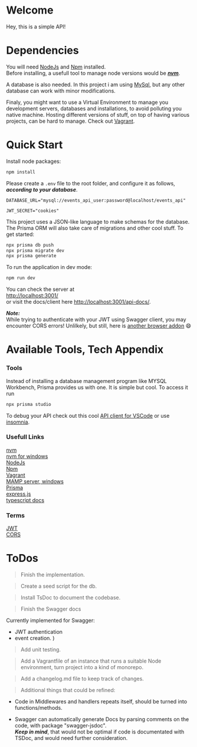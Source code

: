 # Welcome 

Hey, this is a simple API!

# Dependencies

You will need [NodeJs](https://nodejs.org/en)
 and [Npm](https://www.npmjs.com/) installed.\
 Before installing, a usefull tool to manage node versions would be ***[nvm](https://github.com/nvm-sh/nvm)***. 

 A database is also needed. In this project i am using [MySql](https://www.mysql.com/), but any other database can work with minor modifications.
 
 Finaly, you might want to use a Virtual Environment to manage you development servers, databases and installations, to avoid polluting you native machine. Hosting different versions of stuff, on top of having various projects, can be hard to manage. Check out [Vagrant](https://www.vagrantup.com/).

# Quick Start

Install node packages:
```bash
npm install
```
Please create a ```.env``` file to the root folder, and configure it as follows, ***according to your database***.
```
DATABASE_URL="mysql://events_api_user:password@localhost/events_api"

JWT_SECRET="cookies"
```

This project uses a JSON-like language to make schemas for the database. The Prisma ORM will also take care of migrations and other cool stuff. To get started:
```bash
npx prisma db push
npx prisma migrate dev
npx prisma generate
```

To run the application in dev mode:
```bash
npm run dev
```

You can check the server at\
[http://localhost:3001/](http://localhost:3001/)\
or visit the docs/client here [http://localhost:3001/api-docs/](http://localhost:3001/api-docs/).

***Note:***\
While trying to authenticate with your JWT using Swagger client, you may encounter CORS errors! Unlilkely, but still, here is [another browser addon](https://chrome.google.com/webstore/detail/allow-cors-access-control/lhobafahddgcelffkeicbaginigeejlf/related) 😄

# Available Tools, Tech Appendix

### Tools
Instead of installing a database management program like MYSQL Workbench, Prisma provides us with one. It is simple but cool. To access it run
```bash
npx prisma studio
```
To debug your API check out this cool [API client for VSCode](https://www.thunderclient.com/) or use [insomnia](https://insomnia.rest/).

### Usefull Links

[nvm](https://github.com/nvm-sh/nvm)\
[nvm for windows](https://github.com/coreybutler/nvm-windows)\
[NodeJs](https://nodejs.org/en)\
[Npm](https://www.npmjs.com/)\
[Vagrant](https://www.vagrantup.com/)\
[MAMP server, windows](https://www.mamp.info/en/windows/)\
[Prisma](https://www.prisma.io/)\
[express.js](https://expressjs.com/)\
[typescript docs](https://www.typescriptlang.org/docs/)

### Terms

[JWT](https://en.wikipedia.org/wiki/JSON_Web_Token)\
[CORS](https://developer.mozilla.org/en-US/docs/Web/HTTP/CORS)

# ToDos

>Finish the implementation.

>Create a seed script for the db.

>Install TsDoc to document the codebase.

>Finish the Swagger docs 

Currently implemented for Swagger: 
- JWT authentication
- event creation. )

>Add unit testing.

>Add a Vagrantfile of an instance that runs a suitable Node environment, turn project into a kind of monorepo.

>Add a changelog.md file to keep track of changes.

> Additional things that could be refined:

- Code in Middlewares and handlers repeats itself, should be turned into functions/methods.

- Swagger can automatically generate Docs by parsing comments on the code, with package "swagger-jsdoc".\
***Keep in mind***, that would not be optimal if code is documentated with TSDoc,
and would need further consideration.

 